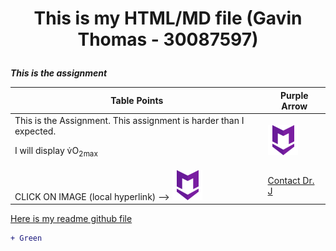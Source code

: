 # <p align="center">This is my HTML/MD file (Gavin Thomas - 30087597)</p>
_**This is the assignment**_


| Table Points | Purple Arrow | 
| --------------- | --------------- | 
| This is the Assignment. This assignment is harder than I expected. <p>I will display v&#775;O<sub>2max</sub></p> | ![Purple Arrow](https://github.com/adam-p/markdown-here/raw/master/src/common/images/icon48.png "Smiley face emoji")
CLICK ON IMAGE (local hyperlink) --> ![hyperlink](images/icon48.png) | [Contact Dr. J](mailto:rjholash@ucalgary.ca) | 

[Here is my readme github file](Readme.md)

```diff 
+ Green

